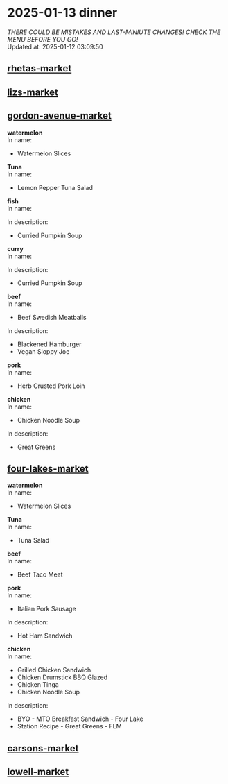# 2025-01-13 dinner  
*THERE COULD BE MISTAKES AND LAST-MINIUTE CHANGES! CHECK THE MENU BEFORE YOU GO!*  
Updated at: 2025-01-12 03:09:50  
## [rhetas-market](https://wisc-housingdining.nutrislice.com/menu/rhetas-market/dinner/2025-01-13)  
## [lizs-market](https://wisc-housingdining.nutrislice.com/menu/lizs-market/dinner/2025-01-13)  
## [gordon-avenue-market](https://wisc-housingdining.nutrislice.com/menu/gordon-avenue-market/dinner/2025-01-13)  
**watermelon**  
In name:   
 - Watermelon Slices  
  
**Tuna**  
In name:   
 - Lemon Pepper Tuna Salad  
  
**fish**  
In name:   
  
In description:   
 - Curried Pumpkin Soup  
  
**curry**  
In name:   
  
In description:   
 - Curried Pumpkin Soup  
  
**beef**  
In name:   
 - Beef Swedish Meatballs  
  
In description:   
 - Blackened Hamburger  
 - Vegan Sloppy Joe  
  
**pork**  
In name:   
 - Herb Crusted Pork Loin  
  
**chicken**  
In name:   
 - Chicken Noodle Soup  
  
In description:   
 - Great Greens  
  
## [four-lakes-market](https://wisc-housingdining.nutrislice.com/menu/four-lakes-market/dinner/2025-01-13)  
**watermelon**  
In name:   
 - Watermelon Slices  
  
**Tuna**  
In name:   
 - Tuna Salad  
  
**beef**  
In name:   
 - Beef Taco Meat  
  
**pork**  
In name:   
 - Italian Pork Sausage  
  
In description:   
 - Hot Ham Sandwich  
  
**chicken**  
In name:   
 - Grilled Chicken Sandwich  
 - Chicken Drumstick BBQ Glazed  
 - Chicken Tinga  
 - Chicken Noodle Soup  
  
In description:   
 - BYO - MTO Breakfast Sandwich - Four Lake  
 - Station Recipe - Great Greens - FLM  
  
## [carsons-market](https://wisc-housingdining.nutrislice.com/menu/carsons-market/dinner/2025-01-13)  
## [lowell-market](https://wisc-housingdining.nutrislice.com/menu/lowell-market/dinner/2025-01-13)  
  
